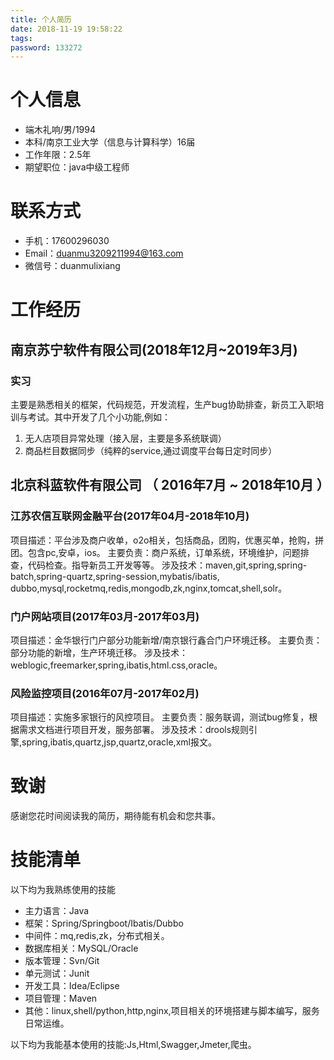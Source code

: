 ```yaml
---
title: 个人简历
date: 2018-11-19 19:58:22
tags:
password: 133272
---
```

# 个人信息

 - 端木礼响/男/1994 
 - 本科/南京工业大学（信息与计算科学）16届
 - 工作年限：2.5年
 - 期望职位：java中级工程师

# 联系方式

- 手机：17600296030
- Email：duanmu3209211994@163.com
- 微信号：duanmulixiang

# 工作经历

## 南京苏宁软件有限公司(2018年12月~2019年3月)

### 实习
主要是熟悉相关的框架，代码规范，开发流程，生产bug协助排查，新员工入职培训与考试。其中开发了几个小功能,例如：
1. 无人店项目异常处理（接入层，主要是多系统联调）
2. 商品栏目数据同步（纯粹的service,通过调度平台每日定时同步）

## 北京科蓝软件有限公司 （ 2016年7月 ~ 2018年10月 ）

###  江苏农信互联网金融平台(2017年04月-2018年10月)
项目描述：平台涉及商户收单，o2o相关，包括商品，团购，优惠买单，抢购，拼团。包含pc,安卓，ios。
主要负责：商户系统，订单系统，环境维护，问题排查，代码检查。指导新员工开发等等。
涉及技术：maven,git,spring,spring-batch,spring-quartz,spring-session,mybatis/ibatis,
dubbo,mysql,rocketmq,redis,mongodb,zk,nginx,tomcat,shell,solr。

###  门户网站项目(2017年03月-2017年03月)
项目描述：金华银行门户部分功能新增/南京银行鑫合门户环境迁移。
主要负责：部分功能的新增，生产环境迁移。
涉及技术：weblogic,freemarker,spring,ibatis,html.css,oracle。


###  风险监控项目(2016年07月-2017年02月)
项目描述：实施多家银行的风控项目。
主要负责：服务联调，测试bug修复，根据需求文档进行项目开发，服务部署。
涉及技术：drools规则引擎,spring,ibatis,quartz,jsp,quartz,oracle,xml报文。


# 致谢
感谢您花时间阅读我的简历，期待能有机会和您共事。
      
# 技能清单

以下均为我熟练使用的技能

- 主力语言：Java
- 框架：Spring/Springboot/Ibatis/Dubbo
- 中间件：mq,redis,zk，分布式相关。
- 数据库相关：MySQL/Oracle
- 版本管理：Svn/Git
- 单元测试：Junit
- 开发工具：Idea/Eclipse
- 项目管理：Maven
- 其他：linux,shell/python,http,nginx,项目相关的环境搭建与脚本编写，服务日常运维。

以下均为我能基本使用的技能:Js,Html,Swagger,Jmeter,爬虫。


